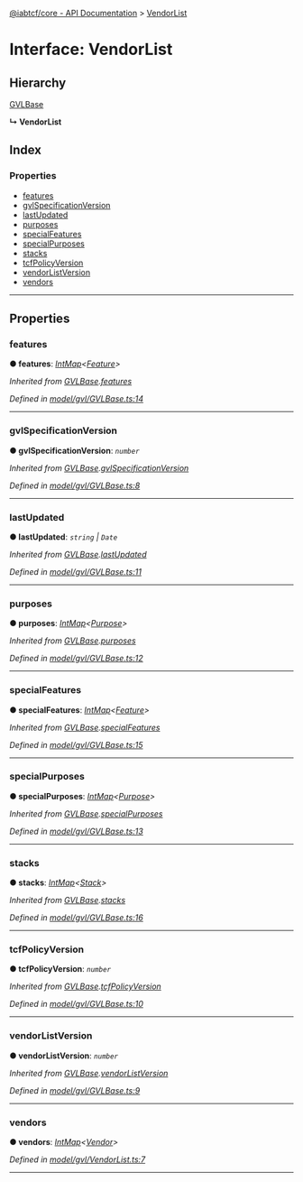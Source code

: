 [@iabtcf/core - API Documentation](../README.md) > [VendorList](../interfaces/vendorlist.md)

# Interface: VendorList

## Hierarchy

 [GVLBase](gvlbase.md)

**↳ VendorList**

## Index

### Properties

* [features](vendorlist.md#features)
* [gvlSpecificationVersion](vendorlist.md#gvlspecificationversion)
* [lastUpdated](vendorlist.md#lastupdated)
* [purposes](vendorlist.md#purposes)
* [specialFeatures](vendorlist.md#specialfeatures)
* [specialPurposes](vendorlist.md#specialpurposes)
* [stacks](vendorlist.md#stacks)
* [tcfPolicyVersion](vendorlist.md#tcfpolicyversion)
* [vendorListVersion](vendorlist.md#vendorlistversion)
* [vendors](vendorlist.md#vendors)

---

## Properties

<a id="features"></a>

###  features

**● features**: *[IntMap](intmap.md)<[Feature](feature.md)>*

*Inherited from [GVLBase](gvlbase.md).[features](gvlbase.md#features)*

*Defined in [model/gvl/GVLBase.ts:14](https://github.com/chrispaterson/iabtcf-es/blob/bc68839/modules/core/src/model/gvl/GVLBase.ts#L14)*

___
<a id="gvlspecificationversion"></a>

###  gvlSpecificationVersion

**● gvlSpecificationVersion**: *`number`*

*Inherited from [GVLBase](gvlbase.md).[gvlSpecificationVersion](gvlbase.md#gvlspecificationversion)*

*Defined in [model/gvl/GVLBase.ts:8](https://github.com/chrispaterson/iabtcf-es/blob/bc68839/modules/core/src/model/gvl/GVLBase.ts#L8)*

___
<a id="lastupdated"></a>

###  lastUpdated

**● lastUpdated**: *`string` \| `Date`*

*Inherited from [GVLBase](gvlbase.md).[lastUpdated](gvlbase.md#lastupdated)*

*Defined in [model/gvl/GVLBase.ts:11](https://github.com/chrispaterson/iabtcf-es/blob/bc68839/modules/core/src/model/gvl/GVLBase.ts#L11)*

___
<a id="purposes"></a>

###  purposes

**● purposes**: *[IntMap](intmap.md)<[Purpose](purpose.md)>*

*Inherited from [GVLBase](gvlbase.md).[purposes](gvlbase.md#purposes)*

*Defined in [model/gvl/GVLBase.ts:12](https://github.com/chrispaterson/iabtcf-es/blob/bc68839/modules/core/src/model/gvl/GVLBase.ts#L12)*

___
<a id="specialfeatures"></a>

###  specialFeatures

**● specialFeatures**: *[IntMap](intmap.md)<[Feature](feature.md)>*

*Inherited from [GVLBase](gvlbase.md).[specialFeatures](gvlbase.md#specialfeatures)*

*Defined in [model/gvl/GVLBase.ts:15](https://github.com/chrispaterson/iabtcf-es/blob/bc68839/modules/core/src/model/gvl/GVLBase.ts#L15)*

___
<a id="specialpurposes"></a>

###  specialPurposes

**● specialPurposes**: *[IntMap](intmap.md)<[Purpose](purpose.md)>*

*Inherited from [GVLBase](gvlbase.md).[specialPurposes](gvlbase.md#specialpurposes)*

*Defined in [model/gvl/GVLBase.ts:13](https://github.com/chrispaterson/iabtcf-es/blob/bc68839/modules/core/src/model/gvl/GVLBase.ts#L13)*

___
<a id="stacks"></a>

###  stacks

**● stacks**: *[IntMap](intmap.md)<[Stack](stack.md)>*

*Inherited from [GVLBase](gvlbase.md).[stacks](gvlbase.md#stacks)*

*Defined in [model/gvl/GVLBase.ts:16](https://github.com/chrispaterson/iabtcf-es/blob/bc68839/modules/core/src/model/gvl/GVLBase.ts#L16)*

___
<a id="tcfpolicyversion"></a>

###  tcfPolicyVersion

**● tcfPolicyVersion**: *`number`*

*Inherited from [GVLBase](gvlbase.md).[tcfPolicyVersion](gvlbase.md#tcfpolicyversion)*

*Defined in [model/gvl/GVLBase.ts:10](https://github.com/chrispaterson/iabtcf-es/blob/bc68839/modules/core/src/model/gvl/GVLBase.ts#L10)*

___
<a id="vendorlistversion"></a>

###  vendorListVersion

**● vendorListVersion**: *`number`*

*Inherited from [GVLBase](gvlbase.md).[vendorListVersion](gvlbase.md#vendorlistversion)*

*Defined in [model/gvl/GVLBase.ts:9](https://github.com/chrispaterson/iabtcf-es/blob/bc68839/modules/core/src/model/gvl/GVLBase.ts#L9)*

___
<a id="vendors"></a>

###  vendors

**● vendors**: *[IntMap](intmap.md)<[Vendor](vendor.md)>*

*Defined in [model/gvl/VendorList.ts:7](https://github.com/chrispaterson/iabtcf-es/blob/bc68839/modules/core/src/model/gvl/VendorList.ts#L7)*

___

